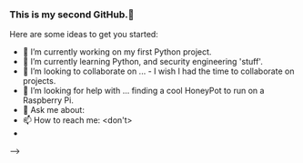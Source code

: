 ### This is my second GitHub.👋

Here are some ideas to get you started:

- 🔭 I’m currently working on my first Python project.
- 🌱 I’m currently learning Python, and security engineering 'stuff'.
- 👯 I’m looking to collaborate on ... - I wish I had the time to collaborate on projects.
- 🤔 I’m looking for help with ... finding a cool HoneyPot to run on a Raspberry Pi.
- 💬 Ask me about: <something>
- 📫 How to reach me: <don't>
- 
-->
